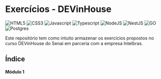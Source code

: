 # Exercícios - DEVinHouse

![HTML5](https://img.shields.io/badge/html5-E34F26?style=for-the-badge&logo=html5&logoColor=black)
![CSS3](https://img.shields.io/badge/css3-1572B6?style=for-the-badge&logo=css3&logoColor=black)
![Javascript](https://img.shields.io/badge/javascript-F7DF1E?style=for-the-badge&logo=javascript&logoColor=black)
![Typescript](https://img.shields.io/badge/typescript-3178C6?style=for-the-badge&logo=typescript&logoColor=black)
![NodeJS](https://img.shields.io/badge/node.js-6DA55F?style=for-the-badge&logo=node.js&logoColor=white)
![NestJS](https://img.shields.io/badge/nestjs-E0234E?style=for-the-badge&logo=nestjs&logoColor=black)
![GO](https://img.shields.io/badge/go-00ADD8?style=for-the-badge&logo=go&logoColor=black)
![Postgres](https://img.shields.io/badge/postgres-%23316192.svg?style=for-the-badge&logo=postgresql&logoColor=white)

Este repositório tem como intuito armazenar os exercícios propostos no curso DEVinHouse do Senai em parceria com a empresa Intelbras.

## Índice

 #### Módulo 1 
 <!-- - [Semana 1](https://) -->
 <!-- - [Semana 2](https://) -->
 <!-- - [Semana 3](https://) -->
 <!-- - [Semana 4](https://) -->
 <!-- - [Semana 5](https://) -->
 <!-- - [Semana 6](https://) -->
 <!-- - [Semana 7](https://) -->
 <!-- - [Semana 8](https://) -->
 <!-- - [Semana 9](https://) -->
 <!-- - [Semana 10](https://) -->
 <!-- - [Semana 11](https://) -->
 <!-- - [Semana 12](https://) -->